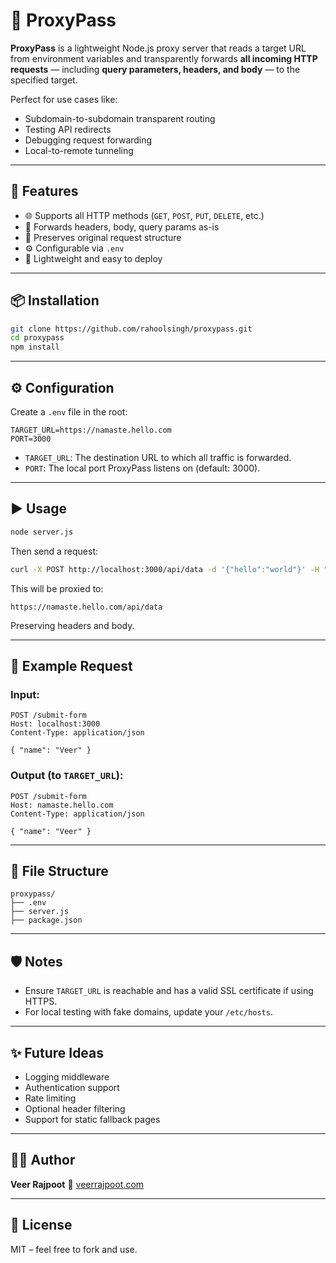 # 🔁 ProxyPass

**ProxyPass** is a lightweight Node.js proxy server that reads a target URL from environment variables and transparently forwards **all incoming HTTP requests** — including **query parameters, headers, and body** — to the specified target.

Perfect for use cases like:

* Subdomain-to-subdomain transparent routing
* Testing API redirects
* Debugging request forwarding
* Local-to-remote tunneling

---

## 🚀 Features

* 🌐 Supports all HTTP methods (`GET`, `POST`, `PUT`, `DELETE`, etc.)
* 🧠 Forwards headers, body, query params as-is
* 🔐 Preserves original request structure
* ⚙️ Configurable via `.env`
* 🧪 Lightweight and easy to deploy

---

## 📦 Installation

```bash
git clone https://github.com/rahoolsingh/proxypass.git
cd proxypass
npm install
```

---

## ⚙️ Configuration

Create a `.env` file in the root:

```env
TARGET_URL=https://namaste.hello.com
PORT=3000
```

* `TARGET_URL`: The destination URL to which all traffic is forwarded.
* `PORT`: The local port ProxyPass listens on (default: 3000).

---

## ▶️ Usage

```bash
node server.js
```

Then send a request:

```bash
curl -X POST http://localhost:3000/api/data -d '{"hello":"world"}' -H "Content-Type: application/json"
```

This will be proxied to:

```
https://namaste.hello.com/api/data
```

Preserving headers and body.

---

## 🧪 Example Request

### Input:

```http
POST /submit-form
Host: localhost:3000
Content-Type: application/json

{ "name": "Veer" }
```

### Output (to `TARGET_URL`):

```http
POST /submit-form
Host: namaste.hello.com
Content-Type: application/json

{ "name": "Veer" }
```

---

## 📁 File Structure

```
proxypass/
├── .env
├── server.js
├── package.json
```

---

## 🛡️ Notes

* Ensure `TARGET_URL` is reachable and has a valid SSL certificate if using HTTPS.
* For local testing with fake domains, update your `/etc/hosts`.

---

## ✨ Future Ideas

* Logging middleware
* Authentication support
* Rate limiting
* Optional header filtering
* Support for static fallback pages

---

## 👨‍💻 Author

**Veer Rajpoot**
🔗 [veerrajpoot.com](https://veerrajpoot.com)

---

## 📝 License

MIT – feel free to fork and use.

